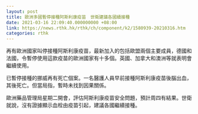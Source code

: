 ```yaml
---
layout: post
title: 歐洲多國暫停接種阿斯利康疫苗　世衛建議各國續接種
date: 2021-03-16 22:09:40.000000000 +08:00
link: https://news.rthk.hk/rthk/ch/component/k2/1580939-20210316.htm
categories: rthk
---
```


再有歐洲國家叫停接種阿斯利康疫苗，最新加入的包括歐盟兩個主要成員，德國和法國，令暫停使用這款疫苗的歐洲國家有十多個。英國、加拿大和澳洲等就表明會繼續使用。

已暫停接種的挪威再有死亡個案。一名醫護人員早前接種阿斯利康疫苗後腦出血，其後死亡。但當局指，暫時未找到因果關係。

歐洲藥品管理局星期二開會，評估阿斯利康疫苗安全問題，預計周四有結果。世衛就說，沒有證據顯示血栓由疫苗引起，建議各國繼續接種。
